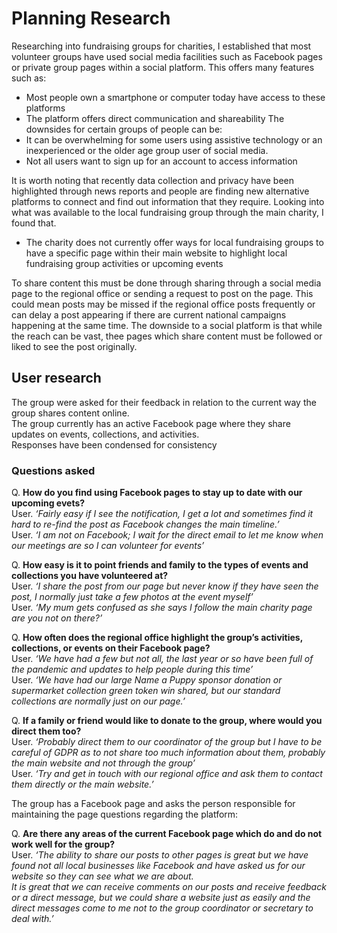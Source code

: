 # Planning Research
Researching into fundraising groups for charities, I established that most volunteer groups have used social media facilities such as Facebook pages or private group pages within a social platform.
This offers many features such as:
- Most people own a smartphone or computer today have access to these platforms
- The platform offers direct communication and shareability
The downsides for certain groups of people can be:
- It can be overwhelming for some users using assistive technology or an inexperienced or the older age group user of social media.
- Not all users want to sign up for an account to access information

It is worth noting that recently data collection and privacy have been highlighted through news reports and people are finding new alternative platforms to connect and find out information that they require.
Looking into what was available to the local fundraising group through the main charity, I found that.
- The charity does not currently offer ways for local fundraising groups to have a specific page within their main website to highlight local fundraising group activities or upcoming events  

To share content this must be done through sharing through a social media page to the regional office or sending a request to post on the page.
This could mean posts may be missed if the regional office posts frequently or can delay a post appearing if there are current national campaigns happening at the same time.
The downside to a social platform is that while the reach can be vast, thee pages which share content must be followed or liked to see the post originally.

## User research
The group were asked for their feedback in relation to the current way the group shares content online.  
The group currently has an active Facebook page where they share updates on events, collections, and activities.  
Responses have been condensed for consistency   
### Questions asked
Q. **How do you find using Facebook pages to stay up to date with our upcoming evets?**    
User. _‘Fairly easy if I see the notification, I get a lot and sometimes find it hard to re-find the post as Facebook changes the main timeline.’_  \
User. _‘I am not on Facebook; I wait for the direct email to let me know when our meetings are so I can volunteer for events’_

Q. **How easy is it to point friends and family to the types of events and collections you have volunteered at?**  
User. _‘I share the post from our page but never know if they have seen the post, I normally just take a few photos at the event myself’_  
User. _‘My mum gets confused as she says I follow the main charity page are you not on there?’_  

Q. **How often does the regional office highlight the group’s activities, collections, or events on their Facebook page?**  
User. _‘We have had a few but not all, the last year or so have been full of the pandemic and updates to help people during this time’_  
User. _‘We have had our large Name a Puppy sponsor donation or supermarket collection green token win shared, but our standard collections are normally just on our page.’_

Q. **If a family or friend would like to donate to the group, where would you direct them too?**  
User. _‘Probably direct them to our coordinator of the group but I have to be careful of GDPR as to not share too much information about them, probably the main website and not through the group’_  
User. _‘Try and get in touch with our regional office and ask them to contact them directly or the main website.’_

The group has a Facebook page and asks the person responsible for maintaining the page questions regarding the platform:

Q. **Are there any areas of the current Facebook page which do and do not work well for the group?**  
User. _‘The ability to share our posts to other pages is great but we have found not all local businesses like Facebook and have asked us for our website so they can see what we are about._  
_It is great that we can receive comments on our posts and receive feedback or a direct message, but we could share a website just as easily and the direct messages come to me not to the group coordinator or secretary to deal with.’_
